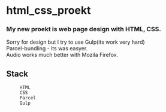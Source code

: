 # html_css_proekt

### My new proekt is web page design with HTML, CSS.
Sorry for design but I try to use  Gulp(its work very hard)<br>
                                    Parcel-bundling - its was easyer.<br>
                                    Audio works much better with Mozila Firefox.<br>
## Stack    
         HTML
         CSS
         Parcel
         Gulp

